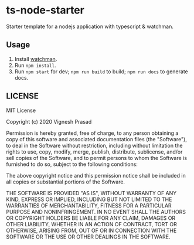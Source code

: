 # ts-node-starter <a name="README"></a>

Starter template for a nodejs application with typescript & watchman.

## Usage

1. Install [watchman](https://facebook.github.io/watchman/).
2. Run `npm install`.
3. Run `npm start` for dev; `npm run build` to build; `npm run docs` to generate docs.

## LICENSE

MIT License

Copyright (c) 2020 Vignesh Prasad

Permission is hereby granted, free of charge, to any person obtaining a copy
of this software and associated documentation files (the "Software"), to deal
in the Software without restriction, including without limitation the rights
to use, copy, modify, merge, publish, distribute, sublicense, and/or sell
copies of the Software, and to permit persons to whom the Software is
furnished to do so, subject to the following conditions:

The above copyright notice and this permission notice shall be included in all
copies or substantial portions of the Software.

THE SOFTWARE IS PROVIDED "AS IS", WITHOUT WARRANTY OF ANY KIND, EXPRESS OR
IMPLIED, INCLUDING BUT NOT LIMITED TO THE WARRANTIES OF MERCHANTABILITY,
FITNESS FOR A PARTICULAR PURPOSE AND NONINFRINGEMENT. IN NO EVENT SHALL THE
AUTHORS OR COPYRIGHT HOLDERS BE LIABLE FOR ANY CLAIM, DAMAGES OR OTHER
LIABILITY, WHETHER IN AN ACTION OF CONTRACT, TORT OR OTHERWISE, ARISING FROM,
OUT OF OR IN CONNECTION WITH THE SOFTWARE OR THE USE OR OTHER DEALINGS IN THE
SOFTWARE.
